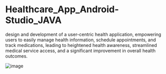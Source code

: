 # Healthcare_App_Android-Studio_JAVA
design and development of a user-centric health application, empowering users to easily manage health information, schedule appointments, and track medications, leading to heightened health awareness, streamlined medical service access, and a significant improvement in overall health outcomes.






![image](https://github.com/Ghakash12/Healthcare_App_Android-Studio_JAVA/assets/157382034/4dc2b69d-f3d8-4917-9057-5a20d1a91015)


